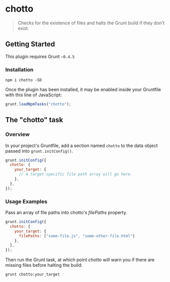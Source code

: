 # chotto

> Checks for the existence of files and halts the Grunt build if they don't exist.

## Getting Started
This plugin requires Grunt `~0.4.5`

### Installation
```shell
npm i chotto -SD
```

Once the plugin has been installed, it may be enabled inside your Gruntfile with this line of JavaScript:

```js
grunt.loadNpmTasks("chotto");
```

## The "chotto" task

### Overview
In your project's Gruntfile, add a section named `chotto` to the data object passed into `grunt.initConfig()`.

```js
grunt.initConfig({
  chotto: {
    your_target: {
      // A target-specific file path array will go here.
    },
  },
});
```

### Usage Examples

Pass an array of file paths into chotto's *filePaths* property.

```js
grunt.initConfig({
  chotto: {
    your_target: {
      filePaths: ["some-file.js", "some-other-file.html"]
    },
  },
});
```

Then run the Grunt task, at which point *chotto* will warn you if there are missing files before halting the build:

```shell
grunt chotto:your_target
```